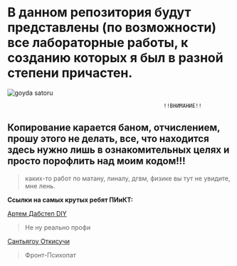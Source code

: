 # В данном репозитория будут представлены (по возможности) все лабораторные работы, к созданию которых я был в разной степени причастен.
![goyda satoru](https://c.tenor.com/zZOt7alSzAMAAAAd/tenor.gif)


                                                     !!ВНИМАНИЕ!! 
## Копирование карается баном, отчислением, прошу этого не делать, все, что находится здесь нужно лишь в ознакомительных целях и просто порофлить над моим кодом!!!
> каких-то работ по матану, линалу, дгвм, физике вы тут не увидите, мне лень.  


**Ссылки на самых крутых ребят ПИиКТ:**  
  
[Артем Дабстеп DIY](https://github.com/senya-2011])
> Не ну реально профи

  
[Сантьягоу Откисучи](https://github.com/naku0)
> Фронт-Психопат
